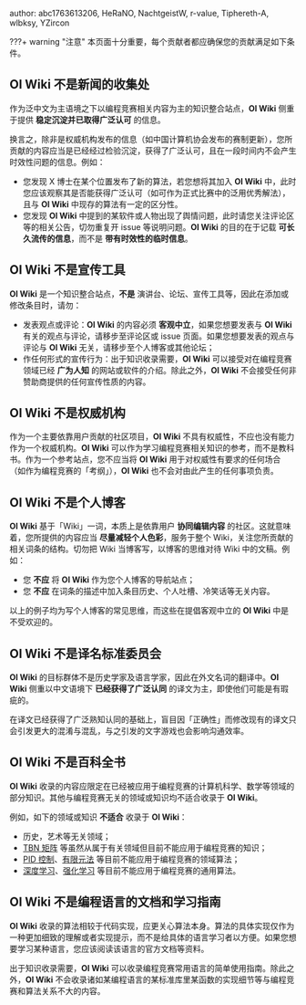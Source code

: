author: abc1763613206, HeRaNO, NachtgeistW, r-value, Tiphereth-A, wlbksy, YZircon

???+ warning "注意"
    本页面十分重要，每个贡献者都应确保您的贡献满足如下条件。

## OI Wiki 不是新闻的收集处

作为泛中文为主语境之下以编程竞赛相关内容为主的知识整合站点，**OI Wiki** 侧重于提供 **稳定沉淀并已取得广泛认可** 的信息。

换言之，除非是权威机构发布的信息（如中国计算机协会发布的赛制更新），您所贡献的内容应当是已经经过检验沉淀，获得了广泛认可，且在一段时间内不会产生时效性问题的信息。例如：

-   您发现 X 博士在某个位置发布了新的算法，若您想将其加入 **OI Wiki** 中，此时您应该观察其是否能获得广泛认可（如可作为正式比赛中的泛用优秀解法），且与 **OI Wiki** 中现存的算法有一定的区分性。
-   您发现 **OI Wiki** 中提到的某软件或人物出现了舆情问题，此时请您关注评论区等的相关公告，切勿重复开 issue 等说明问题。**OI Wiki** 的目的在于记载 **可长久流传的信息**，而不是 **带有时效性的临时信息**。

## OI Wiki 不是宣传工具

**OI Wiki** 是一个知识整合站点，**不是** 演讲台、论坛、宣传工具等，因此在添加或修改条目时，请勿：

-   发表观点或评论：**OI Wiki** 的内容必须 **客观中立**，如果您想要发表与 **OI Wiki** 有关的观点与评论，请移步至评论区或 issue 页面。如果您想要发表的观点与评论与 **OI Wiki** 无关，请移步至个人博客或其他论坛；
-   作任何形式的宣传行为：出于知识收录需要，**OI Wiki** 可以接受对在编程竞赛领域已经 **广为人知** 的网站或软件的介绍。除此之外，**OI Wiki** 不会接受任何非赞助商提供的任何宣传性质的内容。

## OI Wiki 不是权威机构

作为一个主要依靠用户贡献的社区项目，**OI Wiki** 不具有权威性，不应也没有能力作为一个权威机构。**OI Wiki** 可以作为学习编程竞赛相关知识的参考，而不是教科书。作为一个参考站点，您不应当将 **OI Wiki** 用于对权威性有要求的任何场合（如作为编程竞赛的「考纲」），**OI Wiki** 也不会对由此产生的任何事项负责。

## OI Wiki 不是个人博客

**OI Wiki** 基于「Wiki」一词，本质上是依靠用户 **协同编辑内容** 的社区。这就意味着，您所提供的内容应当 **尽量减轻个人色彩**，服务于整个 Wiki，关注您所贡献的相关词条的结构。切勿把 Wiki 当博客写，以博客的思维对待 Wiki 中的文稿。例如：

-   您 **不应** 将 **OI Wiki** 作为您个人博客的导航站点；
-   您 **不应** 在词条的描述中加入条目历史、个人吐槽、冷笑话等无关内容。

以上的例子均为写个人博客的常见思维，而这些在提倡客观中立的 **OI Wiki** 中是不受欢迎的。

## OI Wiki 不是译名标准委员会

**OI Wiki** 的目标群体不是历史学家及语言学家，因此在外文名词的翻译中。**OI Wiki** 侧重以中文语境下 **已经获得了广泛认同** 的译文为主，即使他们可能是有瑕疵的。

在译文已经获得了广泛熟知认同的基础上，盲目因「正确性」而修改现有的译文只会引发更大的混淆与混乱，与之引发的文字游戏也会影响沟通效率。

## OI Wiki 不是百科全书

**OI Wiki** 收录的内容应限定在已经被应用于编程竞赛的计算机科学、数学等领域的部分知识。其他与编程竞赛无关的领域或知识均不适合收录于 **OI Wiki**。

例如，如下的领域或知识 **不适合** 收录于 **OI Wiki**：

-   历史，艺术等无关领域；
-   [TBN 矩阵](https://learnopengl.com/Advanced-Lighting/Normal-Mapping) 等虽然从属于有关领域但目前不能应用于编程竞赛的知识；
-   [PID 控制](https://en.wikipedia.org/wiki/PID_controller)、[有限元法](https://en.wikipedia.org/wiki/Finite_element_method) 等目前不能应用于编程竞赛的领域算法；
-   [深度学习](https://en.wikipedia.org/wiki/Deep_learning)、[强化学习](https://en.wikipedia.org/wiki/Reinforcement_learning) 等目前不能应用于编程竞赛的通用算法。

## OI Wiki 不是编程语言的文档和学习指南

**OI Wiki** 收录的算法相较于代码实现，应更关心算法本身。算法的具体实现仅作为一种更加细致的理解或者实现提示，而不是给具体的语言学习者以方便。如果您想要学习某种语言，您应该阅读该语言的官方文档等资料。

出于知识收录需要，**OI Wiki** 可以收录编程竞赛常用语言的简单使用指南。除此之外，**OI Wiki** 不会收录诸如某编程语言的某标准库里某函数的实现细节等与编程竞赛和算法关系不大的内容。
